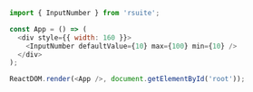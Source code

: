 <!--start-code-->

```js
import { InputNumber } from 'rsuite';

const App = () => (
  <div style={{ width: 160 }}>
    <InputNumber defaultValue={10} max={100} min={10} />
  </div>
);

ReactDOM.render(<App />, document.getElementById('root'));
```

<!--end-code-->
